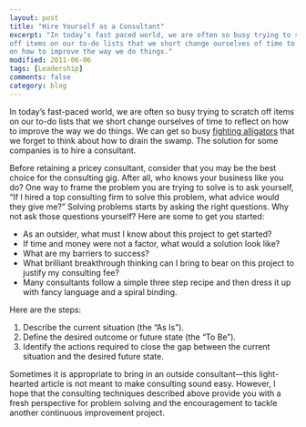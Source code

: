 ```yaml
---
layout: post
title: "Hire Yourself as a Consultant"
excerpt: "In today’s fast paced world, we are often so busy trying to scratch
off items on our to-do lists that we short change ourselves of time to reflect
on how to improve the way we do things."
modified: 2011-06-06
tags: [Leadership]
comments: false
category: blog
---
```


In today’s fast-paced world, we are often so busy trying to scratch off items
on our to-do lists that we short change ourselves of time to reflect on how to
improve the way we do things. We can get so busy [fighting alligators](/blog/alligator-fighting/)
that we forget to think about how to drain the swamp. The solution for some 
companies is to hire a consultant.

Before retaining a pricey consultant, consider that you may be the best choice
for the consulting gig. After all, who knows your business like you do? One way
to frame the problem you are trying to solve is to ask yourself, “If I hired
a top consulting firm to solve this problem, what advice would they give me?”
Solving problems starts by asking the right questions. Why not ask those
questions yourself? Here are some to get you started:

* As an outsider, what must I know about this project to get started?  
* If time and money were not a factor, what would a solution look like?  
* What are my barriers to success?  
* What brilliant breakthrough thinking can I bring to bear on this project to
justify my consulting fee?  
* Many consultants follow a simple three step recipe and then dress it up with
fancy language and a spiral binding.  

Here are the steps:

1. Describe the current situation (the “As Is”).  
2. Define the desired outcome or future state (the “To Be”).  
3. Identify the actions required to close the gap between the current situation
and the desired future state.  

Sometimes it is appropriate to bring in an outside consultant—this
light-hearted article is not meant to make consulting sound easy. However, I
hope that the consulting techniques described above provide you with a fresh
perspective for problem solving and the encouragement to tackle another
continuous improvement project.
